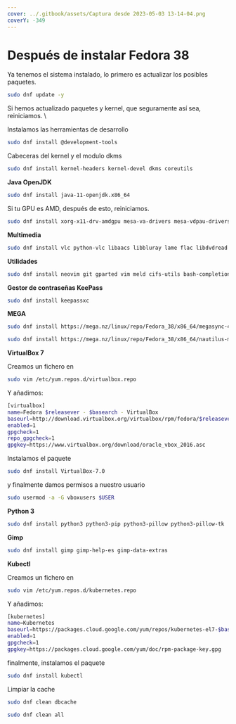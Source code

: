 ```yaml
---
cover: ../.gitbook/assets/Captura desde 2023-05-03 13-14-04.png
coverY: -349
---
```


# Después de instalar Fedora 38

Ya tenemos el sistema instalado, lo primero es actualizar los posibles paquetes.&#x20;

```sh
sudo dnf update -y
```

Si hemos actualizado paquetes y kernel, que seguramente así sea, reiniciamos. \


Instalamos las herramientas de desarrollo

```sh
sudo dnf install @development-tools
```

Cabeceras del kernel y el modulo dkms

```sh
sudo dnf install kernel-headers kernel-devel dkms coreutils
```

**Java OpenJDK**

```sh
sudo dnf install java-11-openjdk.x86_64
```

Si tu GPU es AMD, después de esto, reiniciamos.

```sh
sudo dnf install xorg-x11-drv-amdgpu mesa-va-drivers mesa-vdpau-drivers
```

**Multimedia**

```sh
sudo dnf install vlc python-vlc libaacs libbluray lame flac libdvdread transmission
```

**Utilidades**

```sh
sudo dnf install neovim git gparted vim meld cifs-utils bash-completion util-linux nmap wget curl sed tar unzip yad
```

**Gestor de contraseñas KeePass**

```sh
sudo dnf install keepassxc
```

**MEGA**

```sh
sudo dnf install https://mega.nz/linux/repo/Fedora_38/x86_64/megasync-4.9.1-1.1.x86_64.rpm
```

```sh
sudo dnf install https://mega.nz/linux/repo/Fedora_38/x86_64/nautilus-megasync-5.1.0-1.1.x86_64.rpm
```

**VirtualBox 7**

Creamos un fichero en

```sh
sudo vim /etc/yum.repos.d/virtualbox.repo
```

Y añadimos:

```sh
[virtualbox]
name=Fedora $releasever - $basearch - VirtualBox
baseurl=http://download.virtualbox.org/virtualbox/rpm/fedora/$releasever/$basearch
enabled=1
gpgcheck=1
repo_gpgcheck=1
gpgkey=https://www.virtualbox.org/download/oracle_vbox_2016.asc
```

Instalamos el paquete

```sh
sudo dnf install VirtualBox-7.0
```

y finalmente damos permisos a nuestro usuario

```sh
sudo usermod -a -G vboxusers $USER
```

**Python 3**

```sh
sudo dnf install python3 python3-pip python3-pillow python3-pillow-tk
```

**Gimp**

```sh
sudo dnf install gimp gimp-help-es gimp-data-extras
```

**Kubectl**

Creamos un fichero en

```sh
sudo vim /etc/yum.repos.d/kubernetes.repo
```

Y añadimos:

```sh
[kubernetes]
name=Kubernetes
baseurl=https://packages.cloud.google.com/yum/repos/kubernetes-el7-$basearch
enabled=1
gpgcheck=1
gpgkey=https://packages.cloud.google.com/yum/doc/rpm-package-key.gpg
```

finalmente, instalamos el paquete

```sh
sudo dnf install kubectl
```



Limpiar la cache&#x20;

```sh
sudo dnf clean dbcache
```

```sh
sudo dnf clean all
```
